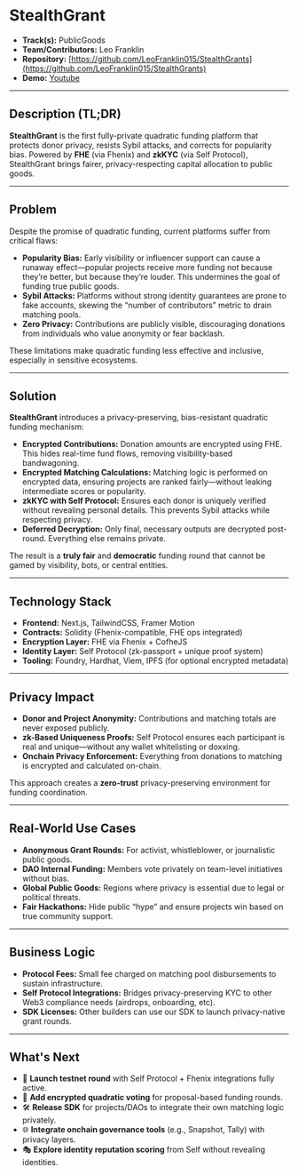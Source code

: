 # StealthGrant

- **Track(s):** PublicGoods 
- **Team/Contributors:** Leo Franklin 
- **Repository:** [https://github.com/LeoFranklin015/StealthGrants](https://github.com/LeoFranklin015/StealthGrants)  
- **Demo:** [Youtube](https://youtu.be/GYrSA0M-naE)

---

## Description (TL;DR)

**StealthGrant** is the first fully-private quadratic funding platform that protects donor privacy, resists Sybil attacks, and corrects for popularity bias. Powered by **FHE** (via Fhenix) and **zkKYC** (via Self Protocol), StealthGrant brings fairer, privacy-respecting capital allocation to public goods.

---

## Problem

Despite the promise of quadratic funding, current platforms suffer from critical flaws:

- **Popularity Bias:** Early visibility or influencer support can cause a runaway effect—popular projects receive more funding not because they’re better, but because they’re louder. This undermines the goal of funding true public goods.
- **Sybil Attacks:** Platforms without strong identity guarantees are prone to fake accounts, skewing the “number of contributors” metric to drain matching pools.
- **Zero Privacy:** Contributions are publicly visible, discouraging donations from individuals who value anonymity or fear backlash.

These limitations make quadratic funding less effective and inclusive, especially in sensitive ecosystems.

---

## Solution

**StealthGrant** introduces a privacy-preserving, bias-resistant quadratic funding mechanism:

- **Encrypted Contributions:** Donation amounts are encrypted using FHE. This hides real-time fund flows, removing visibility-based bandwagoning.
- **Encrypted Matching Calculations:** Matching logic is performed on encrypted data, ensuring projects are ranked fairly—without leaking intermediate scores or popularity.
- **zkKYC with Self Protocol:** Ensures each donor is uniquely verified without revealing personal details. This prevents Sybil attacks while respecting privacy.
- **Deferred Decryption:** Only final, necessary outputs are decrypted post-round. Everything else remains private.

The result is a **truly fair** and **democratic** funding round that cannot be gamed by visibility, bots, or central entities.

---

## Technology Stack

- **Frontend:** Next.js, TailwindCSS, Framer Motion  
- **Contracts:** Solidity (Fhenix-compatible, FHE ops integrated)  
- **Encryption Layer:** FHE via Fhenix + CofheJS  
- **Identity Layer:** Self Protocol (zk-passport + unique proof system)  
- **Tooling:** Foundry, Hardhat, Viem, IPFS (for optional encrypted metadata)  

---

## Privacy Impact

- **Donor and Project Anonymity:** Contributions and matching totals are never exposed publicly.  
- **zk-Based Uniqueness Proofs:** Self Protocol ensures each participant is real and unique—without any wallet whitelisting or doxxing.  
- **Onchain Privacy Enforcement:** Everything from donations to matching is encrypted and calculated on-chain.  

This approach creates a **zero-trust** privacy-preserving environment for funding coordination.

---

## Real-World Use Cases

- **Anonymous Grant Rounds:** For activist, whistleblower, or journalistic public goods.  
- **DAO Internal Funding:** Members vote privately on team-level initiatives without bias.  
- **Global Public Goods:** Regions where privacy is essential due to legal or political threats.  
- **Fair Hackathons:** Hide public “hype” and ensure projects win based on true community support.  

---

## Business Logic

- **Protocol Fees:** Small fee charged on matching pool disbursements to sustain infrastructure.  
- **Self Protocol Integrations:** Bridges privacy-preserving KYC to other Web3 compliance needs (airdrops, onboarding, etc).  
- **SDK Licenses:** Other builders can use our SDK to launch privacy-native grant rounds.  

---

## What's Next

- 🧪 **Launch testnet round** with Self Protocol + Fhenix integrations fully active.  
- 🧠 **Add encrypted quadratic voting** for proposal-based funding rounds.  
- 🛠️ **Release SDK** for projects/DAOs to integrate their own matching logic privately.  
- 🌐 **Integrate onchain governance tools** (e.g., Snapshot, Tally) with privacy layers.  
- 🎭 **Explore identity reputation scoring** from Self without revealing identities.  
